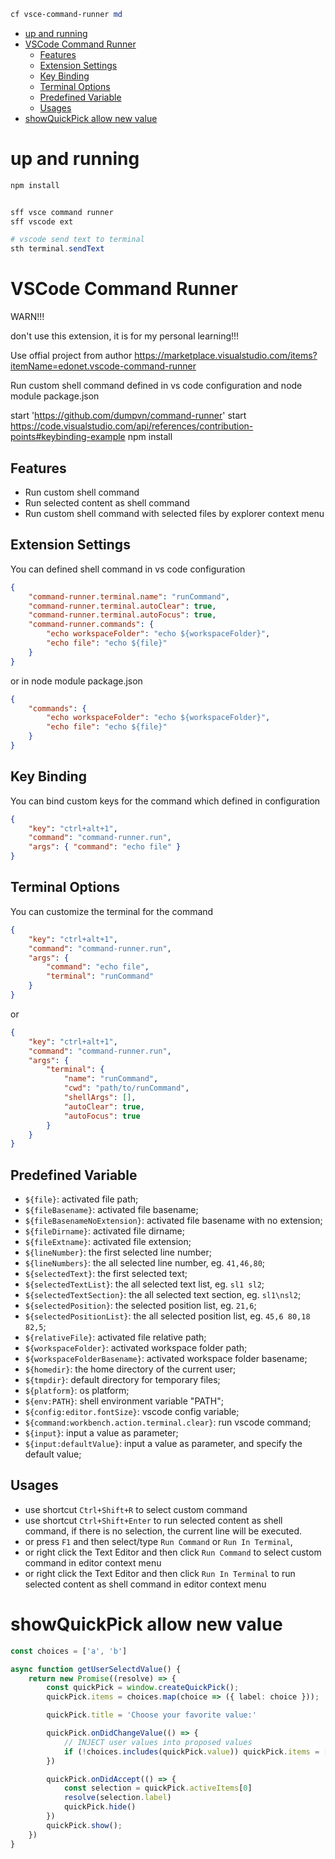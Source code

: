 ```ps1
cf vsce-command-runner md
```


- [up and running](#up-and-running)
- [VSCode Command Runner](#vscode-command-runner)
  - [Features](#features)
  - [Extension Settings](#extension-settings)
  - [Key Binding](#key-binding)
  - [Terminal Options](#terminal-options)
  - [Predefined Variable](#predefined-variable)
  - [Usages](#usages)
- [showQuickPick allow new value](#showquickpick-allow-new-value)


# up and running
```powershell
npm install
```

```powershell

sff vsce command runner
sff vscode ext

# vscode send text to terminal
sth terminal.sendText
```

# VSCode Command Runner


WARN!!!

don't use this extension, it is for my personal learning!!!

Use offial project from author https://marketplace.visualstudio.com/items?itemName=edonet.vscode-command-runner

Run custom shell command defined in vs code configuration and node module package.json

start 'https://github.com/dumpvn/command-runner'
start https://code.visualstudio.com/api/references/contribution-points#keybinding-example
npm install


## Features

* Run custom shell command
* Run selected content as shell command
* Run custom shell command with selected files by explorer context menu

## Extension Settings

You can defined shell command in vs code configuration

```json
{
    "command-runner.terminal.name": "runCommand",
    "command-runner.terminal.autoClear": true,
    "command-runner.terminal.autoFocus": true,
    "command-runner.commands": {
        "echo workspaceFolder": "echo ${workspaceFolder}",
        "echo file": "echo ${file}"
    }
}
```

or in node module package.json

```json
{
    "commands": {
        "echo workspaceFolder": "echo ${workspaceFolder}",
        "echo file": "echo ${file}"
    }
}
```

## Key Binding
You can bind custom keys for the command which defined in configuration
```json
{
    "key": "ctrl+alt+1",
    "command": "command-runner.run",
    "args": { "command": "echo file" }
}
```

## Terminal Options
You can customize the terminal for the command
```json
{
    "key": "ctrl+alt+1",
    "command": "command-runner.run",
    "args": {
        "command": "echo file",
        "terminal": "runCommand"
    }
}
```
or
```json
{
    "key": "ctrl+alt+1",
    "command": "command-runner.run",
    "args": {
        "terminal": {
            "name": "runCommand",
            "cwd": "path/to/runCommand",
            "shellArgs": [],
            "autoClear": true,
            "autoFocus": true
        }
    }
}
```

## Predefined Variable

* `${file}`: activated file path;
* `${fileBasename}`: activated file basename;
* `${fileBasenameNoExtension}`: activated file basename with no extension;
* `${fileDirname}`: activated file dirname;
* `${fileExtname}`: activated file extension;
* `${lineNumber}`: the first selected line number;
* `${lineNumbers}`: the all selected line number, eg. `41,46,80`;
* `${selectedText}`: the first selected text;
* `${selectedTextList}`: the all selected text list, eg. `sl1 sl2`;
* `${selectedTextSection}`: the all selected text section, eg. `sl1\nsl2`;
* `${selectedPosition}`: the selected position list, eg. `21,6`;
* `${selectedPositionList}`: the all selected position list, eg. `45,6 80,18 82,5`;
* `${relativeFile}`: activated file relative path;
* `${workspaceFolder}`: activated workspace folder path;
* `${workspaceFolderBasename}`: activated workspace folder basename;
* `${homedir}`: the home directory of the current user;
* `${tmpdir}`: default directory for temporary files;
* `${platform}`: os platform;
* `${env:PATH}`: shell environment variable "PATH";
* `${config:editor.fontSize}`: vscode config variable;
* `${command:workbench.action.terminal.clear}`: run vscode command;
* `${input}`: input a value as parameter;
* `${input:defaultValue}`: input a value as parameter, and specify the default value;

## Usages

* use shortcut `Ctrl+Shift+R` to select custom command
* use shortcut `Ctrl+Shift+Enter` to run selected content as shell command, if there is no selection, the current line will be executed.
* or press `F1` and then select/type `Run Command` or `Run In Terminal`,
* or right click the Text Editor and then click `Run Command` to select custom command in editor context menu
* or right click the Text Editor and then click `Run In Terminal` to run selected content as shell command in editor context menu




# showQuickPick allow new value
```typescript
const choices = ['a', 'b']

async function getUserSelectdValue() {
    return new Promise((resolve) => {
        const quickPick = window.createQuickPick();
        quickPick.items = choices.map(choice => ({ label: choice }));

        quickPick.title = 'Choose your favorite value:'

        quickPick.onDidChangeValue(() => {
            // INJECT user values into proposed values
            if (!choices.includes(quickPick.value)) quickPick.items = [quickPick.value, ...choices].map(label => ({ label }))
        })

        quickPick.onDidAccept(() => {
            const selection = quickPick.activeItems[0]
            resolve(selection.label)
            quickPick.hide()
        })
        quickPick.show();
    })
}

```